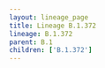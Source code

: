 ```yaml
---
layout: lineage_page
title: Lineage B.1.372
lineage: B.1.372
parent: B.1
children: ['B.1.372']
---
```


